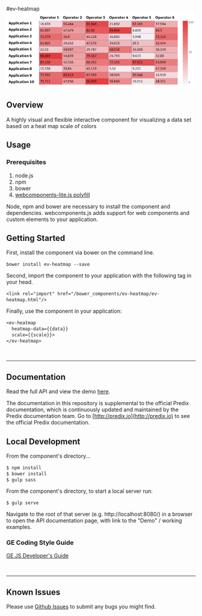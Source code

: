 #ev-heatmap
[![ev-heatmap demo](ev-heatmap.png?raw=true)](https://github.build.ge.com/emerging-verticals/ev-heatmap)

## Overview

A highly visual and flexible interactive component for visualizing a data set based on a heat map scale of colors

## Usage

### Prerequisites
1. node.js
2. npm
3. bower
4. [webcomponents-lite.js polyfill](https://github.com/webcomponents/webcomponentsjs)

Node, npm and bower are necessary to install the component and dependencies. webcomponents.js adds support for web components and custom elements to your application.

## Getting Started

First, install the component via bower on the command line.

```
bower install ev-heatmap --save
```

Second, import the component to your application with the following tag in your head.

```
<link rel="import" href="/bower_components/ev-heatmap/ev-heatmap.html"/>
```

Finally, use the component in your application:

```
<ev-heatmap
  heatmap-data={{data}}
  scale={{scale}}>
</ev-heatmap>
```

<br />
<hr />

## Documentation

Read the full API and view the demo [here](https://github.build.ge.com/pages/emerging-verticals/ev-heatmap/ev-heatmap/).

The documentation in this repository is supplemental to the official Predix documentation, which is continuously updated and maintained by the Predix documentation team. Go to [http://predix.io](http://predix.io)  to see the official Predix documentation.


## Local Development

From the component's directory...

```
$ npm install
$ bower install
$ gulp sass
```

From the component's directory, to start a local server run:

```
$ gulp serve
```

Navigate to the root of that server (e.g. http://localhost:8080/) in a browser to open the API documentation page, with link to the "Demo" / working examples.

### GE Coding Style Guide
[GE JS Developer's Guide](https://github.com/GeneralElectric/javascript)

<br />
<hr />

## Known Issues

Please use [Github Issues](https://github.com/PredixDev/ev-heatmap/issues) to submit any bugs you might find.
